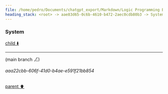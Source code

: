 ```yaml
---
file: /home/pedro/Documents/chatgpt_export/Markdown/Logic Programming Basics.md
heading_stack: <root> -> aae83d65-0c6b-4610-b472-2aec0cdb80b3 -> System -> cd5f65ce-2de1-48c1-aa94-c4163a6f79bd -> System
---
```

### System

[child ⬇️](#aaa22cbb-606f-41d0-b4ae-e591f21bb854)

---

(main branch ⎇)
###### aaa22cbb-606f-41d0-b4ae-e591f21bb854
[parent ⬆️](#cd5f65ce-2de1-48c1-aa94-c4163a6f79bd)
